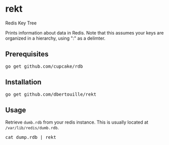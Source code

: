 # rekt

Redis Key Tree

Prints information about data in Redis. Note that this assumes your keys are organized in a hierarchy, using ":" as a delimter.

## Prerequisites

<pre>
go get github.com/cupcake/rdb
</pre>

## Installation

<pre>
go get github.com/dbertouille/rekt
</pre>

## Usage

Retrieve `dumb.rdb` from your redis instance. This is usually located at `/var/lib/redis/dumb.rdb`.

<pre>
cat dump.rdb | rekt
</pre>
